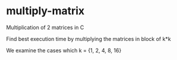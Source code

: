 # multiply-matrix
Multiplication of 2 matrices in C


Find best execution time by multiplying the matrices in block of k*k

We examine the cases which k = {1, 2, 4, 8, 16}
